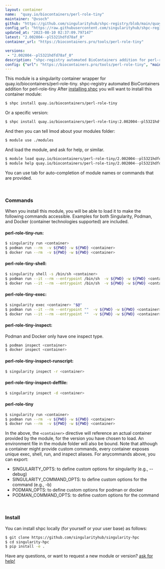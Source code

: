 ```yaml
---
layout: container
name:  "quay.io/biocontainers/perl-role-tiny"
maintainer: "@vsoch"
github: "https://github.com/singularityhub/shpc-registry/blob/main/quay.io/biocontainers/perl-role-tiny/container.yaml"
config_url: "https://raw.githubusercontent.com/singularityhub/shpc-registry/main/quay.io/biocontainers/perl-role-tiny/container.yaml"
updated_at: "2023-08-10 02:37:09.797147"
latest: "2.002004--pl5321hdfd78af_0"
container_url: "https://biocontainers.pro/tools/perl-role-tiny"

versions:
 - "2.002004--pl5321hdfd78af_0"
description: "shpc-registry automated BioContainers addition for perl-role-tiny"
config: {"url": "https://biocontainers.pro/tools/perl-role-tiny", "maintainer": "@vsoch", "description": "shpc-registry automated BioContainers addition for perl-role-tiny", "latest": {"2.002004--pl5321hdfd78af_0": "sha256:caed399d6fe9af12cd05a1a7d22df65129a6e9e94194aecdef53836f80f09abb"}, "tags": {"2.002004--pl5321hdfd78af_0": "sha256:caed399d6fe9af12cd05a1a7d22df65129a6e9e94194aecdef53836f80f09abb"}, "docker": "quay.io/biocontainers/perl-role-tiny"}
---
```


This module is a singularity container wrapper for quay.io/biocontainers/perl-role-tiny.
shpc-registry automated BioContainers addition for perl-role-tiny
After [installing shpc](#install) you will want to install this container module:


```bash
$ shpc install quay.io/biocontainers/perl-role-tiny
```

Or a specific version:

```bash
$ shpc install quay.io/biocontainers/perl-role-tiny:2.002004--pl5321hdfd78af_0
```

And then you can tell lmod about your modules folder:

```bash
$ module use ./modules
```

And load the module, and ask for help, or similar.

```bash
$ module load quay.io/biocontainers/perl-role-tiny/2.002004--pl5321hdfd78af_0
$ module help quay.io/biocontainers/perl-role-tiny/2.002004--pl5321hdfd78af_0
```

You can use tab for auto-completion of module names or commands that are provided.

<br>

### Commands

When you install this module, you will be able to load it to make the following commands accessible.
Examples for both Singularity, Podman, and Docker (container technologies supported) are included.

#### perl-role-tiny-run:

```bash
$ singularity run <container>
$ podman run --rm  -v ${PWD} -w ${PWD} <container>
$ docker run --rm  -v ${PWD} -w ${PWD} <container>
```

#### perl-role-tiny-shell:

```bash
$ singularity shell -s /bin/sh <container>
$ podman run --it --rm --entrypoint /bin/sh  -v ${PWD} -w ${PWD} <container>
$ docker run --it --rm --entrypoint /bin/sh  -v ${PWD} -w ${PWD} <container>
```

#### perl-role-tiny-exec:

```bash
$ singularity exec <container> "$@"
$ podman run --it --rm --entrypoint ""  -v ${PWD} -w ${PWD} <container> "$@"
$ docker run --it --rm --entrypoint ""  -v ${PWD} -w ${PWD} <container> "$@"
```

#### perl-role-tiny-inspect:

Podman and Docker only have one inspect type.

```bash
$ podman inspect <container>
$ docker inspect <container>
```

#### perl-role-tiny-inspect-runscript:

```bash
$ singularity inspect -r <container>
```

#### perl-role-tiny-inspect-deffile:

```bash
$ singularity inspect -d <container>
```



#### perl-role-tiny

```bash
$ singularity run <container>
$ podman run --rm  -v ${PWD} -w ${PWD} <container>
$ docker run --rm  -v ${PWD} -w ${PWD} <container>
```


In the above, the `<container>` directive will reference an actual container provided
by the module, for the version you have chosen to load. An environment file in the
module folder will also be bound. Note that although a container
might provide custom commands, every container exposes unique exec, shell, run, and
inspect aliases. For anycommands above, you can export:

 - SINGULARITY_OPTS: to define custom options for singularity (e.g., --debug)
 - SINGULARITY_COMMAND_OPTS: to define custom options for the command (e.g., -b)
 - PODMAN_OPTS: to define custom options for podman or docker
 - PODMAN_COMMAND_OPTS: to define custom options for the command

<br>

### Install

You can install shpc locally (for yourself or your user base) as follows:

```bash
$ git clone https://github.com/singularityhub/singularity-hpc
$ cd singularity-hpc
$ pip install -e .
```

Have any questions, or want to request a new module or version? [ask for help!](https://github.com/singularityhub/singularity-hpc/issues)